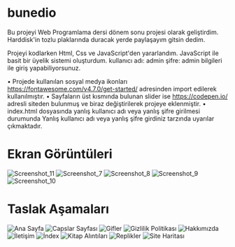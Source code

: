 # bunedio
Bu projeyi Web Programlama dersi dönem sonu projesi olarak geliştirdim. Harddisk'in tozlu plaklarında duracak yerde paylaşayım gitsin dedim. 

Projeyi kodlarken Html, Css ve JavaScript'den yararlandım. JavaScript ile basit bir üyelik sistemi oluşturdum. kullanıcı adı: admin şifre: admin bilgileri ile giriş yapabiliyorsunuz. 

•	Projede kullanılan sosyal medya ikonları https://fontawesome.com/v4.7.0/get-started/ adresinden import edilerek kullanılmıştır. 
•	Sayfaların üst kısmında bulunan slider ise https://codepen.io/ adresli siteden bulunmuş ve biraz değiştirilerek projeye eklenmiştir.
•	index.html dosyasında yanlış kullanıcı adı veya yanlış şifre girilmesi durumunda Yanlış kullanıcı adı veya yanlış şifre girdiniz tarzında uyarılar çıkmaktadır. 

# Ekran Görüntüleri


![Screenshot_11](https://user-images.githubusercontent.com/14194362/158021429-672c9ae8-3c5c-4ee6-91a4-4e38922d71d8.jpg)
![Screenshot_7](https://user-images.githubusercontent.com/14194362/158021431-e0fe7353-c750-48e6-89c6-812ceca51809.jpg)
![Screenshot_8](https://user-images.githubusercontent.com/14194362/158021432-3e3de99d-3315-4415-8425-61ffacc7803f.jpg)
![Screenshot_9](https://user-images.githubusercontent.com/14194362/158021433-8c252ede-b91c-4664-ae0f-fc8e178ef094.jpg)
![Screenshot_10](https://user-images.githubusercontent.com/14194362/158021434-09870228-c6d7-4d5d-b8d6-42a242237542.jpg)


# Taslak Aşamaları
![Ana Sayfa](https://user-images.githubusercontent.com/14194362/158021786-d73a5892-8c17-48d3-a191-ef99b6aee229.jpg)
![Capslar Sayfası](https://user-images.githubusercontent.com/14194362/158021790-b1a0389f-a085-4810-b0ff-effc9e51ae80.jpg)
![Gifler](https://user-images.githubusercontent.com/14194362/158021791-41c99295-5b08-472d-9680-6e1b4547c67f.jpg)
![Gizlilik Politikası](https://user-images.githubusercontent.com/14194362/158021792-bee23ba9-126d-4154-b561-f62a88aa620e.jpg)
![Hakkımızda](https://user-images.githubusercontent.com/14194362/158021793-46ba3fc2-e62c-4215-bdc3-d925d3b200e8.jpg)
![İletişim](https://user-images.githubusercontent.com/14194362/158021795-4e591c60-2896-471d-ac8b-621d92cef924.jpg)
![İndex](https://user-images.githubusercontent.com/14194362/158021797-32701882-b880-48dc-9676-bf2b414b924b.jpg)
![Kitap Alıntıları](https://user-images.githubusercontent.com/14194362/158021798-21380964-de9f-4ef3-aea1-15304faa98d9.jpg)
![Replikler](https://user-images.githubusercontent.com/14194362/158021799-fc066970-82ae-4176-b379-fb9b985e3e6e.jpg)
![Site Haritası](https://user-images.githubusercontent.com/14194362/158021800-341d50c4-528b-4c05-a67d-eea55f835753.jpg)
